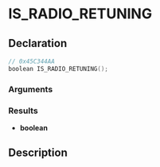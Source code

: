 # IS_RADIO_RETUNING

## Declaration
```cpp
// 0x45C344AA
boolean IS_RADIO_RETUNING();
```

### Arguments

### Results
- **boolean**

## Description
